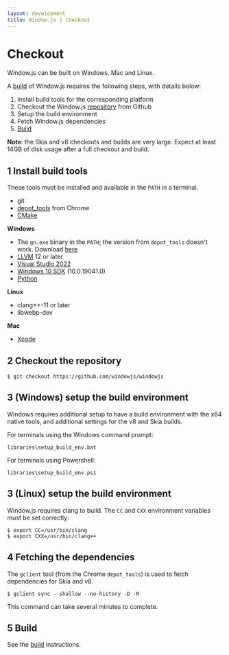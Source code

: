 ```yaml
---
layout: development
title: Window.js | Checkout
---
```


Checkout
========

Window.js can be built on Windows, Mac and Linux.

A [build](/dev/build) of Window.js requires the following steps, with details
below:

1. Install build tools for the corresponding platform
2. Checkout the Window.js [repository](https://github.com/windowjs/windowjs)
   from Github
3. Setup the build environment
4. Fetch Window.js dependencies
5. [Build](/dev/build)

**Note**: the Skia and v8 checkouts and builds are very large. Expect at least
14GB of disk usage after a full checkout and build.

1 Install build tools
---------------------

These tools must be installed and available in the `PATH` in a terminal.

*  git
*  [depot_tools](https://commondatastorage.googleapis.com/chrome-infra-docs/flat/depot_tools/docs/html/depot_tools_tutorial.html#_setting_up) from Chrome
*  [CMake](https://cmake.org/)

**Windows**

*  The `gn.exe` binary in the `PATH`; the version from `depot_tools` doesn't work.
   Download [here](https://gn.googlesource.com/gn/+/refs/heads/main#getting-a-binary)
*  [LLVM](http://llvm.org) 12 or later
*  [Visual Studio 2022](https://visualstudio.microsoft.com/)
*  [Windows 10 SDK](https://developer.microsoft.com/en-us/windows/downloads/windows-sdk/) (10.0.19041.0)
*  [Python](https://python.org)


**Linux**

*  clang++-11 or later
*  libwebp-dev


**Mac**

*  [Xcode](https://developer.apple.com/xcode/)


2 Checkout the repository
-------------------------

```shell
$ git checkout https://github.com/windowjs/windowjs
```


3 (Windows) setup the build environment
---------------------------------------

Windows requires additional setup to have a build environment with the x64
native tools, and additional settings for the v8 and Skia builds.

For terminals using the Windows command prompt:

```
libraries\setup_build_env.bat
```

For terminals using Powershell:

```
libraries\setup_build_env.ps1
```


3 (Linux) setup the build environment
---------------------------------------

Window.js requires clang to build. The `CC` and `CXX` environment variables
must be set correctly:

```shell
$ export CC=/usr/bin/clang
$ export CXX=/usr/bin/clang++
```


4 Fetching the dependencies
---------------------------

The `gclient` tool (from the Chrome `depot_tools`) is used to fetch dependencies
for Skia and v8.

```shell
$ gclient sync --shallow --no-history -D -R
```

This command can take several minutes to complete.

5 Build
-------

See the [build](/dev/build) instructions.
